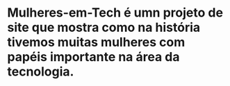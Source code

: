 # Mulheres-em-Tech é umn projeto de site que mostra como na história tivemos muitas mulheres com papéis importante na área da tecnologia.
